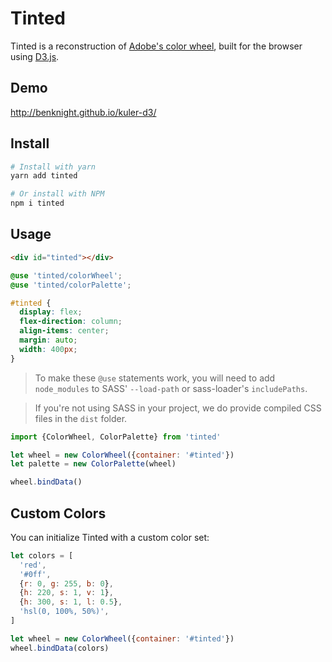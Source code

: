 # Tinted

Tinted is a reconstruction of [Adobe's color wheel](http://color.adobe.com), built for the browser using [D3.js](https://github.com/mbostock/d3).

## Demo

http://benknight.github.io/kuler-d3/

## Install

```bash
# Install with yarn
yarn add tinted

# Or install with NPM
npm i tinted
```

## Usage

```html
<div id="tinted"></div>
```

```scss
@use 'tinted/colorWheel';
@use 'tinted/colorPalette';

#tinted {
  display: flex;
  flex-direction: column;
  align-items: center;
  margin: auto;
  width: 400px;
}
```

> To make these `@use` statements work, you will need to add `node_modules` to SASS' `--load-path` or sass-loader's `includePaths`.

> If you're not using SASS in your project, we do provide compiled CSS files in the `dist` folder.

```js
import {ColorWheel, ColorPalette} from 'tinted'

let wheel = new ColorWheel({container: '#tinted'})
let palette = new ColorPalette(wheel)

wheel.bindData()
```

## Custom Colors

You can initialize Tinted with a custom color set:

```js
let colors = [
  'red',
  '#0ff',
  {r: 0, g: 255, b: 0},
  {h: 220, s: 1, v: 1},
  {h: 300, s: 1, l: 0.5},
  'hsl(0, 100%, 50%)',
]

let wheel = new ColorWheel({container: '#tinted'})
wheel.bindData(colors)
```
